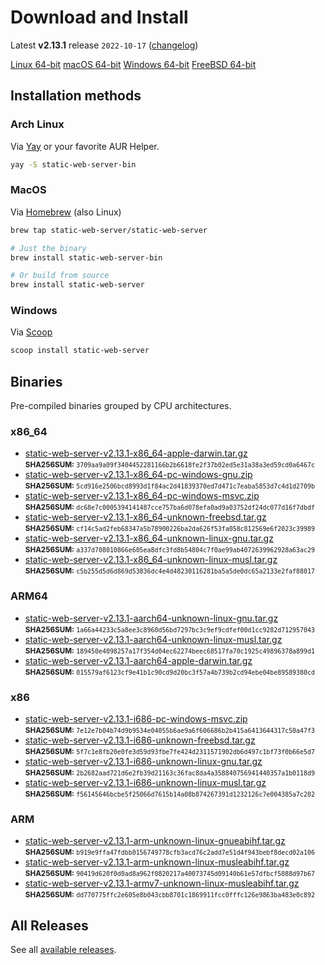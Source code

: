 # Download and Install

Latest **v2.13.1** release `2022-10-17` ([changelog](https://github.com/static-web-server/static-web-server/releases/tag/v2.13.1))

<div class="featured-downloads">

<a class="md-button md-button-sm" href="https://github.com/static-web-server/static-web-server/releases/download/v2.13.1/static-web-server-v2.13.1-x86_64-unknown-linux-gnu.tar.gz">Linux 64-bit</a> <a class="md-button md-button-sm" href="https://github.com/static-web-server/static-web-server/releases/download/v2.13.1/static-web-server-v2.13.1-x86_64-apple-darwin.tar.gz">macOS 64-bit</a>
<a class="md-button md-button-sm" href="https://github.com/static-web-server/static-web-server/releases/download/v2.13.1/static-web-server-v2.13.1-x86_64-pc-windows-msvc.zip">Windows 64-bit</a>
<a class="md-button md-button-sm" href="https://github.com/static-web-server/static-web-server/releases/download/v2.13.1/static-web-server-v2.13.1-x86_64-unknown-freebsd.tar.gz">FreeBSD 64-bit</a>

</div>

## Installation methods

### Arch Linux

Via [Yay](https://github.com/Jguer/yay) or your favorite AUR Helper.

```sh
yay -S static-web-server-bin
```

### MacOS

Via [Homebrew](https://brew.sh/) (also Linux)

```sh
brew tap static-web-server/static-web-server

# Just the binary
brew install static-web-server-bin

# Or build from source
brew install static-web-server
```

### Windows

Via [Scoop](https://scoop.sh/)

```powershell
scoop install static-web-server
```

## Binaries

Pre-compiled binaries grouped by CPU architectures.

### x86_64

- [static-web-server-v2.13.1-x86_64-apple-darwin.tar.gz](https://github.com/static-web-server/static-web-server/releases/download/v2.13.1/static-web-server-v2.13.1-x86_64-apple-darwin.tar.gz)<br>
<small>**SHA256SUM:** `3709aa9a09f3404452281166b2b6618fe2f37b02ed5e31a38a3ed59cd0a6467c`</small>
- [static-web-server-v2.13.1-x86_64-pc-windows-gnu.zip](https://github.com/static-web-server/static-web-server/releases/download/v2.13.1/static-web-server-v2.13.1-x86_64-pc-windows-gnu.zip)<br>
<small>**SHA256SUM:** `5cd916e2506bcd8993d1f84ac2d41839370ed7d471c7eaba5853d7c4d1d2709b`</small>
- [static-web-server-v2.13.1-x86_64-pc-windows-msvc.zip](https://github.com/static-web-server/static-web-server/releases/download/v2.13.1/static-web-server-v2.13.1-x86_64-pc-windows-msvc.zip)<br>
<small>**SHA256SUM:** `dc68e7c0005394141487cce757ba6d078efa0ad9a03752df24dc077d16f7dbdf`</small>
- [static-web-server-v2.13.1-x86_64-unknown-freebsd.tar.gz](https://github.com/static-web-server/static-web-server/releases/download/v2.13.1/static-web-server-v2.13.1-x86_64-unknown-freebsd.tar.gz)<br>
<small>**SHA256SUM:** `cf14c5ad2feb68347a5b78900226ba2da626f53fa058c812569e6f2023c39989`</small>
- [static-web-server-v2.13.1-x86_64-unknown-linux-gnu.tar.gz](https://github.com/static-web-server/static-web-server/releases/download/v2.13.1/static-web-server-v2.13.1-x86_64-unknown-linux-gnu.tar.gz)<br>
<small>**SHA256SUM:** `a337d708010866e605ea8dfc3fd8b54804c7f0ae99ab4072639962928a63ac29`</small>
- [static-web-server-v2.13.1-x86_64-unknown-linux-musl.tar.gz](https://github.com/static-web-server/static-web-server/releases/download/v2.13.1/static-web-server-v2.13.1-x86_64-unknown-linux-musl.tar.gz)<br>
<small>**SHA256SUM:** `c5b255d5d6d869d53836dc4e4d48230116281ba5a5de0dc65a2133e2faf88017`</small>

### ARM64

- [static-web-server-v2.13.1-aarch64-unknown-linux-gnu.tar.gz](https://github.com/static-web-server/static-web-server/releases/download/v2.13.1/static-web-server-v2.13.1-aarch64-unknown-linux-gnu.tar.gz)<br>
<small>**SHA256SUM:** `1a66a44233c5a8ee3c8960d56bd7297bc3c9ef9cdfef00d1cc9282d712957043`</small>
- [static-web-server-v2.13.1-aarch64-unknown-linux-musl.tar.gz](https://github.com/static-web-server/static-web-server/releases/download/v2.13.1/static-web-server-v2.13.1-aarch64-unknown-linux-musl.tar.gz)<br>
<small>**SHA256SUM:** `189450e4098257a17f354d04ec62274beec68517fa70c1925c49896378a899d1`</small>
- [static-web-server-v2.13.1-aarch64-apple-darwin.tar.gz](https://github.com/static-web-server/static-web-server/releases/download/v2.13.1/static-web-server-v2.13.1-aarch64-apple-darwin.tar.gz)<br>
<small>**SHA256SUM:** `015579af6123cf9e41b1c90cd9d20bc3f57a4b739b2cd94ebe04be89589380cd`</small>

### x86

- [static-web-server-v2.13.1-i686-pc-windows-msvc.zip](https://github.com/static-web-server/static-web-server/releases/download/v2.13.1/static-web-server-v2.13.1-i686-pc-windows-msvc.zip)<br>
<small>**SHA256SUM:** `7e12e7b04b74d9b9534e04055b6ae9a6f606686b2b415a6413644317c50a47f3`</small>
- [static-web-server-v2.13.1-i686-unknown-freebsd.tar.gz](https://github.com/static-web-server/static-web-server/releases/download/v2.13.1/static-web-server-v2.13.1-i686-unknown-freebsd.tar.gz)<br>
<small>**SHA256SUM:** `5f7c1e8fb20e0fe3d59d93fbe7fe424d2311571902db6d497c1bf73f0b66e5d7`</small>
- [static-web-server-v2.13.1-i686-unknown-linux-gnu.tar.gz](https://github.com/static-web-server/static-web-server/releases/download/v2.13.1/static-web-server-v2.13.1-i686-unknown-linux-gnu.tar.gz)<br>
<small>**SHA256SUM:** `2b2682aad721d6e2fb39d21163c36fac8da4a358840756941440357a1b0118d9`</small>
- [static-web-server-v2.13.1-i686-unknown-linux-musl.tar.gz](https://github.com/static-web-server/static-web-server/releases/download/v2.13.1/static-web-server-v2.13.1-i686-unknown-linux-musl.tar.gz)<br>
<small>**SHA256SUM:** `f56145646bcbe5f25066d7615b14a08b874267391d1232126c7e004385a7c202`</small>

### ARM

- [static-web-server-v2.13.1-arm-unknown-linux-gnueabihf.tar.gz](https://github.com/static-web-server/static-web-server/releases/download/v2.13.1/static-web-server-v2.13.1-arm-unknown-linux-gnueabihf.tar.gz)<br>
<small>**SHA256SUM:** `b919e9ffa47fdbb0156749778cfb3acd76c2add7e51d4f943bebf8decd02a106`</small>
- [static-web-server-v2.13.1-arm-unknown-linux-musleabihf.tar.gz](https://github.com/static-web-server/static-web-server/releases/download/v2.13.1/static-web-server-v2.13.1-arm-unknown-linux-musleabihf.tar.gz)<br>
<small>**SHA256SUM:** `90419d620f0d0ad8a962f0820217a40073745d09140b61e57dfbcf5088d97b67`</small>
- [static-web-server-v2.13.1-armv7-unknown-linux-musleabihf.tar.gz](https://github.com/static-web-server/static-web-server/releases/download/v2.13.1/static-web-server-v2.13.1-armv7-unknown-linux-musleabihf.tar.gz)<br>
<small>**SHA256SUM:** `dd770775ffc2e605e8b043cbb8701c1869911fcc0fffc126e9863ba483e0c892`</small>

## All Releases

See all [available releases](https://github.com/static-web-server/static-web-server/releases).
